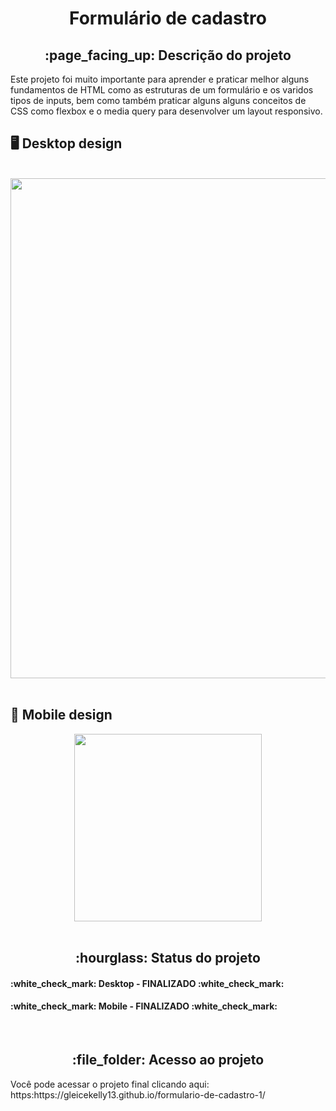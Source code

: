 <h1 align="center">Formulário de cadastro</h1>
<h2 align="center">:page_facing_up: Descrição do projeto</h2>
Este projeto foi muito importante para aprender e praticar melhor alguns fundamentos de HTML como as estruturas de um formulário e os varidos tipos de inputs, bem como também praticar alguns alguns conceitos de CSS como flexbox e o media query para desenvolver um layout responsivo.
<br>

## :desktop_computer: Desktop design
<br>
<div align="center">
<img src="https://user-images.githubusercontent.com/80974593/187581308-5c996f55-c7b4-416d-b775-7923d17d0b2b.png" width="800">
</div>
<br>

## :iphone: Mobile design
<div align="center">
<img src="https://user-images.githubusercontent.com/80974593/198720380-42adf6e6-e62d-4b8f-816f-06eba5e2f713.png" width="300">
</div>

<br>
<h2 align="center">:hourglass: Status do projeto </h2>
<h4>:white_check_mark: Desktop - FINALIZADO :white_check_mark: </h4> 
<h4>:white_check_mark: Mobile - FINALIZADO :white_check_mark: </h4>
<br>

<h2 align="center"> :file_folder: Acesso ao projeto </h2>
<p> Você pode acessar o projeto final clicando aqui: https:https://gleicekelly13.github.io/formulario-de-cadastro-1/</p>
